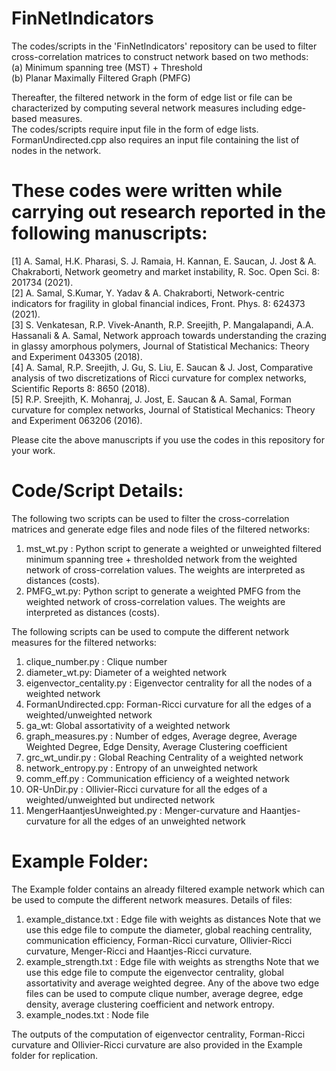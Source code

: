 # FinNetIndicators

The codes/scripts in the 'FinNetIndicators' repository can be used to filter cross-correlation matrices to construct network based on two methods: <br/>
(a) Minimum spanning tree (MST) +  Threshold <br/>
(b) Planar Maximally Filtered Graph (PMFG) 

Thereafter, the filtered network in the form of edge list or file can be characterized by computing several network measures including edge-based measures. <br/>
The codes/scripts require input file in the form of edge lists. <br/>
FormanUndirected.cpp also requires an input file containing the list of nodes in the network.

These codes were written while carrying out research reported in the following manuscripts:
=================================================================================================
[1] A. Samal, H.K. Pharasi, S. J. Ramaia, H. Kannan, E. Saucan, J. Jost & A. Chakraborti, Network geometry and market instability, R. Soc. Open Sci. 8: 201734 (2021). <br/>
[2] A. Samal, S.Kumar, Y. Yadav & A. Chakraborti, Network-centric indicators for fragility in global financial indices, Front. Phys. 8: 624373 (2021). <br/>
[3] S. Venkatesan, R.P. Vivek-Ananth, R.P. Sreejith, P. Mangalapandi, A.A. Hassanali & A. Samal, Network approach towards understanding the crazing in glassy amorphous polymers, Journal of Statistical Mechanics: Theory and Experiment 043305 (2018). <br/>
[4] A. Samal, R.P. Sreejith, J. Gu, S. Liu, E. Saucan & J. Jost, Comparative analysis of two discretizations of Ricci curvature for complex networks, Scientific Reports 8: 8650 (2018). <br/>
[5] R.P. Sreejith, K. Mohanraj, J. Jost, E. Saucan & A. Samal, Forman curvature for complex networks, Journal of Statistical Mechanics: Theory and Experiment 063206 (2016).

Please cite the above manuscripts if you use the codes in this repository for your work.

Code/Script Details:
=================================================

The following two scripts can be used to filter the cross-correlation matrices and generate edge files and node files of the filtered networks:
1) mst_wt.py : Python script to generate a weighted or unweighted filtered minimum spanning tree + thresholded network from the weighted network of cross-correlation values. The weights are interpreted as distances (costs).
2) PMFG_wt.py: Python script to generate a weighted PMFG from the weighted network of cross-correlation values. The weights are interpreted as distances (costs).

The following scripts can be used to compute the different network measures for the filtered networks:
1) clique_number.py : Clique number
2) diameter_wt.py: Diameter of a weighted network
3) eigenvector_centality.py : Eigenvector centrality for all the nodes of a weighted network
4) FormanUndirected.cpp: Forman-Ricci curvature for all the edges of a weighted/unweighted network 
5) ga_wt: Global assortativity of a weighted network
6) graph_measures.py : Number of edges, Average degree, Average Weighted Degree, Edge Density, Average Clustering coefficient
7) grc_wt_undir.py : Global Reaching Centrality of a weighted network
8) network_entropy.py : Entropy of an unweighted network
9) comm_eff.py : Communication efficiency of a weighted network
10) OR-UnDir.py : Ollivier-Ricci curvature for all the edges of a weighted/unweighted but undirected network
11) MengerHaantjesUnweighted.py : Menger-curvature and Haantjes-curvature for all the edges of an unweighted network


Example Folder:
=================================================================================================

The Example folder contains an already filtered example network which can be used to compute the different network measures.
Details of files:
1) example_distance.txt : Edge file with weights as distances
Note that we use this edge file to compute the diameter, global reaching centrality, communication efficiency, Forman-Ricci curvature, Ollivier-Ricci curvature, Menger-Ricci and Haantjes-Ricci curvature.
2) example_strength.txt : Edge file with weights as strengths
Note that we use this edge file to compute the eigenvector centrality, global assortativity and average weighted degree.
Any of the above two edge files can be used to compute clique number, average degree, edge density, average clustering coefficient and network entropy.
3) example_nodes.txt : Node file

The outputs of the computation of eigenvector centrality, Forman-Ricci curvature and Ollivier-Ricci curvature are also provided in the Example folder for replication.
